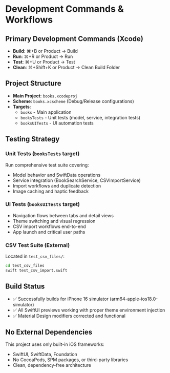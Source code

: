 # Development Commands & Workflows

## Primary Development Commands (Xcode)
- **Build**: ⌘+B or Product → Build
- **Run**: ⌘+R or Product → Run  
- **Test**: ⌘+U or Product → Test
- **Clean**: ⌘+Shift+K or Product → Clean Build Folder

## Project Structure
- **Main Project**: `books.xcodeproj`
- **Scheme**: `books.xcscheme` (Debug/Release configurations)
- **Targets**:
  - `books` - Main application
  - `booksTests` - Unit tests (model, service, integration tests)
  - `booksUITests` - UI automation tests

## Testing Strategy
### Unit Tests (`booksTests` target)
Run comprehensive test suite covering:
- Model behavior and SwiftData operations
- Service integration (BookSearchService, CSVImportService)
- Import workflows and duplicate detection
- Image caching and haptic feedback

### UI Tests (`booksUITests` target)  
- Navigation flows between tabs and detail views
- Theme switching and visual regression
- CSV import workflows end-to-end
- App launch and critical user paths

### CSV Test Suite (External)
Located in `test_csv_files/`:
```bash
cd test_csv_files
swift test_csv_import.swift
```

## Build Status
- ✅ Successfully builds for iPhone 16 simulator (arm64-apple-ios18.0-simulator)
- ✅ All SwiftUI previews working with proper theme environment injection
- ✅ Material Design modifiers corrected and functional

## No External Dependencies
This project uses only built-in iOS frameworks:
- SwiftUI, SwiftData, Foundation
- No CocoaPods, SPM packages, or third-party libraries
- Clean, dependency-free architecture
